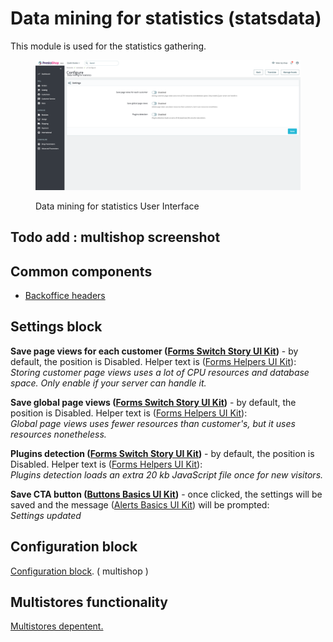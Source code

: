 # Data mining for statistics (statsdata)

This module is used for the statistics gathering.&#x20;

<figure><img src="../../../../../.gitbook/assets/image (64).png" alt="Data mining for statistics UI"><figcaption><p>Data mining for statistics User Interface</p></figcaption></figure>

## Todo add : multishop screenshot

## Common components

* [Backoffice headers](https://app.gitbook.com/o/-MAz0PPl5s9ulE9xyliu/s/eRh5ljXXvELkmmdiRmg8/functional-documentation/ux-ui/common-components/back-office-header)

## Settings block

**Save page views for each customer (**[**Forms Switch Story UI Kit**](https://build.prestashop.com/prestashop-ui-kit/?path=/story/forms--switch-story)**)** - by default, the position is Disabled. Helper text is ([Forms Helpers UI Kit](https://build.prestashop.com/prestashop-ui-kit/?path=/story/forms--helpers)):\
_Storing customer page views uses a lot of CPU resources and database space. Only enable if your server can handle it._

**Save global page views (**[**Forms Switch Story UI Kit**](https://build.prestashop.com/prestashop-ui-kit/?path=/story/forms--switch-story)**)** - by default, the position is Disabled. Helper text is ([Forms Helpers UI Kit](https://build.prestashop.com/prestashop-ui-kit/?path=/story/forms--helpers)):\
_Global page views uses fewer resources than customer's, but it uses resources nonetheless._

**Plugins detection (**[**Forms Switch Story UI Kit**](https://build.prestashop.com/prestashop-ui-kit/?path=/story/forms--switch-story)**)** - by default, the position is Disabled. Helper text is ([Forms Helpers UI Kit](https://build.prestashop.com/prestashop-ui-kit/?path=/story/forms--helpers)):\
_Plugins detection loads an extra 20 kb JavaScript file once for new visitors._

**Save CTA button (**[**Buttons Basics UI Kit**](https://build.prestashop.com/prestashop-ui-kit/?path=/story/buttons--basics)**)** - once clicked, the settings will be saved and the message ([Alerts Basics UI Kit](https://build.prestashop.com/prestashop-ui-kit/?path=/story/alerts--basics)) will be prompted:\
_Settings updated_

## Configuration block

[Configuration block](https://app.gitbook.com/o/-MAz0PPl5s9ulE9xyliu/s/eRh5ljXXvELkmmdiRmg8/\~/changes/cReeZTZCiwqi5rIeUSjb/functional-documentation/ux-ui/common-components/configuration-block). ( multishop )

## Multistores functionality

[Multistores depentent.](../../../common-components/multistores-dependent.md)
